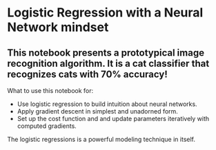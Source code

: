 # Logistic Regression with a Neural Network mindset
## This notebook presents a prototypical image recognition algorithm. It is a cat classifier that recognizes cats with 70% accuracy!

What to use this notebook for:
- Use logistic regression to build intuition about neural networks. 
- Apply gradient descent in simplest and unadorned form.
- Set up the cost function and and update parameters iteratively with computed gradients.

The logistic regressions is a powerful modeling technique in itself.
